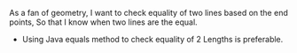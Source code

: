 As a fan of geometry, I want to
check equality of two lines
based on the end points, So
that I know when two lines are
the equal.
- Using Java equals method to check equality of 2 Lengths is preferable.